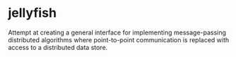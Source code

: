 # jellyfish
Attempt at creating a general interface for implementing message-passing distributed algorithms where point-to-point communication is replaced with access to a distributed data store.
